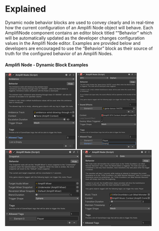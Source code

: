 Explained
=========

Dynamic node behavior blocks are used to convey clearly and in real-time how the current configuration of an Amplifi Node object will behave. Each AmplifiNode component contains an editor block titled ““Behavior” which will be automatically updated as the developer changes configuration values in the Amplifi Node editor. Examples are provided below and developers are encouraged to use the “Behavior” block as their source of truth for the configured behavior of an Amplifi Nodes.

#### Amplifi Node - Dynamic Block Examples

![](../docutils/attachments/thumbnails/29851775/29852127)
![](../docutils/attachments/thumbnails/29851775/29983026)
![](../docutils/attachments/thumbnails/29851775/30146920)
![](../docutils/attachments/thumbnails/29851775/30179550)